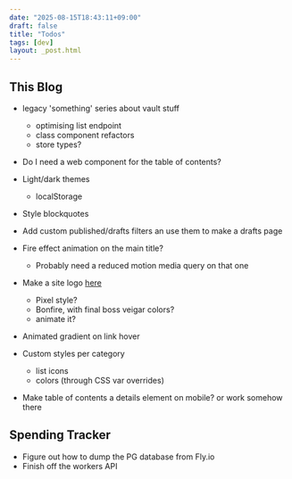 ```yaml
---
date: "2025-08-15T18:43:11+09:00"
draft: false
title: "Todos"
tags: [dev]
layout: _post.html
---
```


## This Blog

- legacy 'something' series about vault stuff

  - optimising list endpoint
  - class component refactors
  - store types?

- Do I need a web component for the table of contents?
- Light/dark themes
  - localStorage
- Style blockquotes
- Add custom published/drafts filters an use them to make a drafts page
- Fire effect animation on the main title?
  - Probably need a reduced motion media query on that one
- Make a site logo [here](https://yqnn.github.io/svg-path-editor/)
  - Pixel style?
  - Bonfire, with final boss veigar colors?
  - animate it?
- Animated gradient on link hover
- Custom styles per category
  - list icons
  - colors (through CSS var overrides)
- Make table of contents a details element on mobile? or work somehow there

## Spending Tracker

- Figure out how to dump the PG database from Fly.io
- Finish off the workers API
